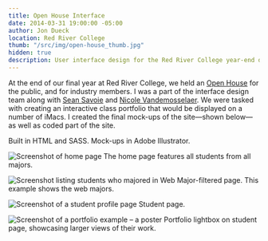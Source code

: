 ```yaml
---
title: Open House Interface
date: 2014-03-31 19:00:00 -05:00
author: Jon Dueck
location: Red River College
thumb: "/src/img/open-house_thumb.jpg"
hidden: true
description: User interface design for the Red River College year-end design show.
---
```


At the end of our final year at Red River College, we held an [Open House](https://2014.rrcdesignshow.ca/) for the public, and for industry members. I was a part of the interface design team along with [Sean Savoie](http://seansavoie.ca/) and [Nicole Vandemosselaer](http://nicolevande.com/). We were tasked with creating an interactive class portfolio that would be displayed on a number of iMacs. I created the final mock-ups of the site—shown below—as well as coded part of the site.

Built in HTML and SASS. Mock-ups in Adobe Illustrator.

![Screenshot of home page](/src/img/open-house_home.png)
The home page features all students from all majors.

![Screenshot listing students who majored in Web](/src/img/open-house_major.png)
Major-filtered page. This example shows the web majors.

![Screenshot of a student profile page](/src/img/open-house_profile.png)
Student page.

![Screenshot of a portfolio example – a poster](/src/img/open-house_piece.png)
Portfolio lightbox on student page, showcasing larger views of their work.
